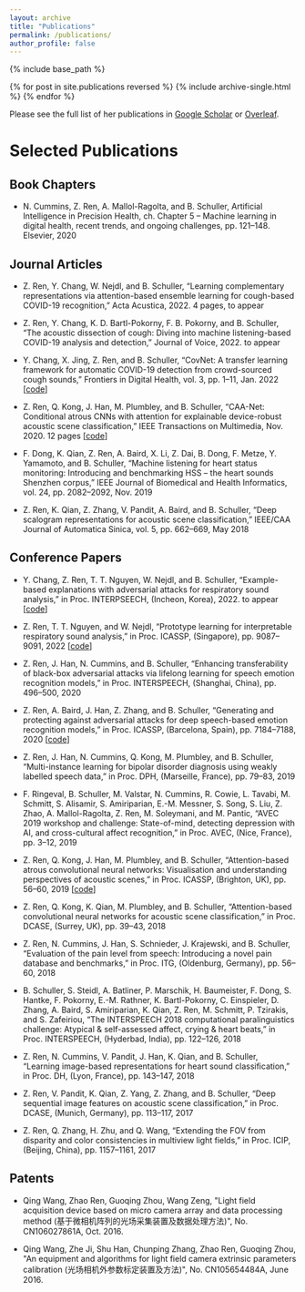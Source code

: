 ```yaml
---
layout: archive
title: "Publications"
permalink: /publications/
author_profile: false
---
```

{% include base_path %}

{% for post in site.publications reversed %}
  {% include archive-single.html %}
{% endfor %}

Please see the full list of her publications in <a href="https://scholar.google.com/citations?user=Klrd5CQAAAAJ&hl=en&oi=ao" target="_blank">Google Scholar</a> or <a href="https://www.overleaf.com/read/ntwkbkrzrgxx" target="_blank">Overleaf</a>.

# Selected Publications
## Book Chapters
* N. Cummins, Z. Ren, A. Mallol-Ragolta, and B. Schuller, Artificial Intelligence in Precision Health, ch. Chapter 5 – Machine learning in digital health, recent trends, and ongoing challenges, pp. 121–148. Elsevier, 2020

## Journal Articles
* Z. Ren, Y. Chang, W. Nejdl, and B. Schuller, “Learning complementary representations via attention-based ensemble learning for cough-based COVID-19 recognition,” Acta Acustica, 2022. 4 pages, to appear

* Z. Ren, Y. Chang, K. D. Bartl-Pokorny, F. B. Pokorny, and B. Schuller, “The acoustic dissection of cough: Diving into machine listening-based COVID-19 analysis and detection,” Journal of Voice, 2022. to appear

* Y. Chang, X. Jing, Z. Ren, and B. Schuller, “CovNet: A transfer learning framework for automatic COVID-19 detection from crowd-sourced cough sounds,” Frontiers in Digital Health, vol. 3, pp. 1–11, Jan. 2022 [<a href="https://github.com/ychang74/CovNet" target="_blank">code</a>]

* Z. Ren, Q. Kong, J. Han, M. Plumbley, and B. Schuller, “CAA-Net: Conditional atrous CNNs with attention for explainable device-robust acoustic scene classification,” IEEE Transactions on Multimedia, Nov. 2020. 12 pages [<a href="https://github.com/EIHW/CAANet_DCASE_ASC" target="_blank">code</a>]

* F. Dong, K. Qian, Z. Ren, A. Baird, X. Li, Z. Dai, B. Dong, F. Metze, Y. Yamamoto, and B. Schuller, “Machine listening for heart status monitoring: Introducing and benchmarking HSS – the heart sounds Shenzhen corpus,” IEEE Journal of Biomedical and Health Informatics, vol. 24, pp. 2082–2092, Nov. 2019

* Z. Ren, K. Qian, Z. Zhang, V. Pandit, A. Baird, and B. Schuller, “Deep scalogram representations for acoustic scene classification,” IEEE/CAA Journal of Automatica Sinica, vol. 5, pp. 662–669, May 2018

## Conference Papers
* Y. Chang, Z. Ren, T. T. Nguyen, W. Nejdl, and B. Schuller, “Example-based explanations with adversarial attacks for respiratory sound analysis,” in Proc. INTERPSEECH, (Incheon, Korea), 2022. to appear [<a href="https://github.com/glam-imperial/soundprototypecriticism" target="_blank">code</a>]

* Z. Ren, T. T. Nguyen, and W. Nejdl, “Prototype learning for interpretable respiratory sound analysis,” in Proc. ICASSP, (Singapore), pp. 9087–9091, 2022 [<a href="https://github.com/L3S/PrototypeSound" target="_blank">code</a>]

* Z. Ren, J. Han, N. Cummins, and B. Schuller, “Enhancing transferability of black-box adversarial attacks via lifelong learning for speech emotion recognition models,” in Proc. INTERSPEECH, (Shanghai, China), pp. 496–500, 2020

* Z. Ren, A. Baird, J. Han, Z. Zhang, and B. Schuller, “Generating and protecting against adversarial attacks for deep speech-based emotion recognition models,” in Proc. ICASSP, (Barcelona, Spain), pp. 7184–7188, 2020 [<a href="https://github.com/EIHW/Adversarial_Attacks_for_SER" target="_blank">code</a>]

* Z. Ren, J. Han, N. Cummins, Q. Kong, M. Plumbley, and B. Schuller, “Multi-instance learning for bipolar disorder diagnosis using weakly labelled speech data,” in Proc. DPH, (Marseille, France), pp. 79–83, 2019

* F. Ringeval, B. Schuller, M. Valstar, N. Cummins, R. Cowie, L. Tavabi, M. Schmitt, S. Alisamir, S. Amiriparian, E.-M. Messner, S. Song, S. Liu, Z. Zhao, A. Mallol-Ragolta, Z. Ren, M. Soleymani, and M. Pantic, “AVEC 2019 workshop and challenge: State-of-mind, detecting depression with AI, and cross-cultural affect recognition,” in Proc. AVEC, (Nice, France), pp. 3–12, 2019

* Z. Ren, Q. Kong, J. Han, M. Plumbley, and B. Schuller, “Attention-based atrous convolutional neural networks: Visualisation and understanding perspectives of acoustic scenes,” in Proc. ICASSP, (Brighton, UK), pp. 56–60, 2019 [<a href="https://github.com/EIHW/Attention-based_Atrous_CNN" target="_blank">code</a>]

* Z. Ren, Q. Kong, K. Qian, M. Plumbley, and B. Schuller, “Attention-based convolutional neural networks for acoustic scene classification,” in Proc. DCASE, (Surrey, UK), pp. 39–43, 2018

* Z. Ren, N. Cummins, J. Han, S. Schnieder, J. Krajewski, and B. Schuller, “Evaluation of the pain level from speech: Introducing a novel pain database and benchmarks,” in Proc. ITG, (Oldenburg, Germany), pp. 56–60, 2018

* B. Schuller, S. Steidl, A. Batliner, P. Marschik, H. Baumeister, F. Dong, S. Hantke, F. Pokorny, E.-M. Rathner, K. Bartl-Pokorny, C. Einspieler, D. Zhang, A. Baird, S. Amiriparian, K. Qian, Z. Ren, M. Schmitt, P. Tzirakis, and S. Zafeiriou, “The INTERSPEECH 2018 computational paralinguistics challenge: Atypical & self-assessed affect, crying & heart beats,” in Proc. INTERSPEECH, (Hyderbad, India), pp. 122–126, 2018

* Z. Ren, N. Cummins, V. Pandit, J. Han, K. Qian, and B. Schuller, “Learning image-based representations for heart sound classification,” in Proc. DH, (Lyon, France), pp. 143–147, 2018

* Z. Ren, V. Pandit, K. Qian, Z. Yang, Z. Zhang, and B. Schuller, “Deep sequential image features on acoustic scene classification,” in Proc. DCASE, (Munich, Germany), pp. 113–117, 2017

* Z. Ren, Q. Zhang, H. Zhu, and Q. Wang, “Extending the FOV from disparity and color consistencies in multiview light fields,” in Proc. ICIP, (Beijing, China), pp. 1157–1161, 2017

## Patents
* Qing Wang, Zhao Ren, Guoqing Zhou, Wang Zeng, "Light field acquisition device based on micro camera array and data processing method (基于微相机阵列的光场采集装置及数据处理方法)", No. CN106027861A, Oct. 2016.

* Qing Wang, Zhe Ji, Shu Han, Chunping Zhang, Zhao Ren, Guoqing Zhou, "An equipment and algorithms for light field camera extrinsic parameters calibration (光场相机外参数标定装置及方法)", No. CN105654484A, June 2016.


